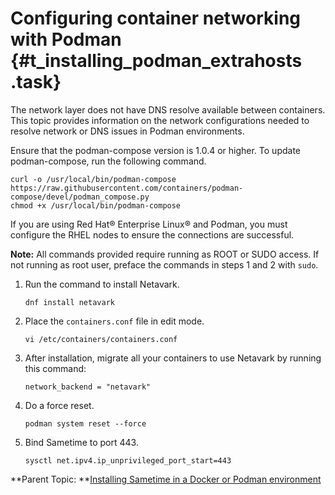 # Configuring container networking with Podman {#t_installing_podman_extrahosts .task}

The network layer does not have DNS resolve available between containers. This topic provides information on the network configurations needed to resolve network or DNS issues in Podman environments.

Ensure that the podman-compose version is 1.0.4 or higher. To update podman-compose, run the following command.

``` {#codeblock_s3q_hhg_2yb}
curl -o /usr/local/bin/podman-compose https://raw.githubusercontent.com/containers/podman-compose/devel/podman_compose.py
chmod +x /usr/local/bin/podman-compose
```

If you are using Red Hat® Enterprise Linux® and Podman, you must configure the RHEL nodes to ensure the connections are successful.

**Note:** All commands provided require running as ROOT or SUDO access. If not running as root user, preface the commands in steps 1 and 2 with `sudo`.

1.  Run the command to install Netavark.

    ``` {#codeblock_dv5_2hq_3xb}
    dnf install netavark
    ```

2.  Place the `containers.conf` file in edit mode.

    ``` {#codeblock_pxg_pfr_3xb}
    vi /etc/containers/containers.conf
    ```

3.  After installation, migrate all your containers to use Netavark by running this command:

    ``` {#codeblock_d3f_rfr_3xb}
    network_backend = "netavark"
    ```

4.  Do a force reset.

    ``` {#codeblock_jn2_znq_15b}
    podman system reset --force
    ```

5.  Bind Sametime to port 443.

    ``` {#codeblock_ajb_tgr_3xb}
    sysctl net.ipv4.ip_unprivileged_port_start=443
    ```


**Parent Topic: **[Installing Sametime in a Docker or Podman environment](installation_sametime_docker.md)

